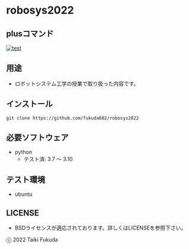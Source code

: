 # robosys2022

## plusコマンド
[![test](https://github.com/fukuda602/robosys2022/actions/workflows/test.yml/badge.svg)](https://github.com/fukuda602/robosys2022/actions/workflows/test.yml)

## 用途
* ロボットシステム工学の授業で取り扱った内容です。

## インストール
```
git clone https://github.com/fukuda602/robosys2022
```
## 必要ソフトウェア
* python
  * テスト済: 3.7 ～ 3.10

## テスト環境
* ubuntu

## LICENSE
* BSDライセンスが適応されております。詳しくはLICENSEを参照下さい。

ⓒ 2022 Taiki Fukuda
